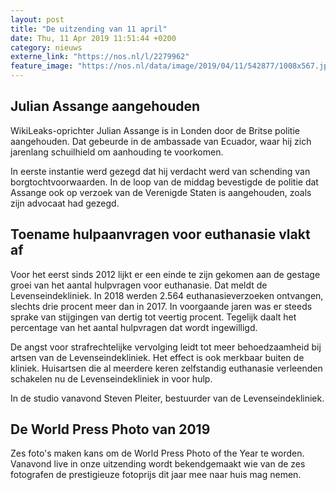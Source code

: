```yaml
---
layout: post
title: "De uitzending van 11 april"
date: Thu, 11 Apr 2019 11:51:44 +0200
category: nieuws
externe_link: "https://nos.nl/l/2279962"
feature_image: "https://nos.nl/data/image/2019/04/11/542877/1008x567.jpg"
---
```


<h2>Julian Assange aangehouden</h2>
<p>WikiLeaks-oprichter Julian Assange is in Londen door de Britse politie aangehouden. Dat gebeurde in de ambassade van Ecuador, waar hij zich jarenlang schuilhield om aanhouding te voorkomen.</p>
<p>In eerste instantie werd gezegd dat hij verdacht werd van schending van borgtochtvoorwaarden. In de loop van de middag bevestigde de politie dat Assange ook op verzoek van de Verenigde Staten is aangehouden, zoals zijn advocaat had gezegd.</p>
<h2>Toename hulpaanvragen voor euthanasie vlakt af</h2>
<p>Voor het eerst sinds 2012 lijkt er een einde te zijn gekomen aan de gestage groei van het aantal hulpvragen voor euthanasie. Dat meldt de Levenseindekliniek. In 2018 werden 2.564 euthanasieverzoeken ontvangen, slechts drie procent meer dan in 2017. In voorgaande jaren was er steeds sprake van stijgingen van dertig tot veertig procent. Tegelijk daalt het percentage van het aantal hulpvragen dat wordt ingewilligd.</p>
<p>De angst voor strafrechtelijke vervolging leidt tot meer behoedzaamheid bij artsen van de Levenseindekliniek. Het effect is ook merkbaar buiten de kliniek. Huisartsen die al meerdere keren zelfstandig euthanasie verleenden schakelen nu de Levenseindekliniek in voor hulp.</p>
<p>In de studio vanavond Steven Pleiter, bestuurder van de Levenseindekliniek.</p>
<h2>De World Press Photo van 2019</h2>
<p>Zes foto's maken kans om de World Press Photo of the Year te worden. Vanavond live in onze uitzending wordt bekendgemaakt wie van de zes fotografen de prestigieuze fotoprijs dit jaar mee naar huis mag nemen.</p>
